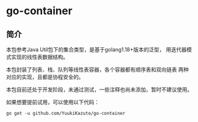 # go-container
## 简介
本包参考Java Util包下的集合类型，是基于golang1.18+版本的泛型，
用迭代器模式实现的线性表数据结构。

本包封装了列表、栈、队列等线性表容器，各个容器都有顺序表和双向链表
两种对应的实现，且都是协程安全的。

本包目前还处于开发阶段，未通过测试，一些注释也尚未添加，暂时不建议使用。

如果想要提前试用，可以使用以下代码：
```shell
go get -u github.com/YuukiKazuto/go-container
```